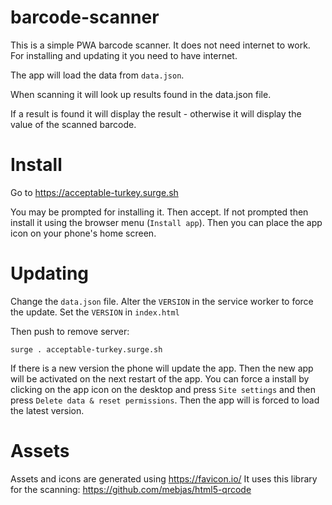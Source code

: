 # barcode-scanner

This is a simple PWA barcode scanner. It does not need internet to work. 
For installing and updating it you need to have internet.

The app will load the data from `data.json`.

When scanning it will look up results found in the data.json file. 

If a result is found it will display the result - 
otherwise it will display the value of the scanned barcode.

# Install

Go to https://acceptable-turkey.surge.sh 

You may be prompted for installing it. Then accept. If not prompted
then install it using the browser menu (`Install app`).
Then you can place the app icon on your phone's home screen. 

# Updating

Change the `data.json` file. Alter the `VERSION` in the 
service worker to force the update. Set the `VERSION` in `index.html`

Then push to remove server: 

    surge . acceptable-turkey.surge.sh

If there is a new version the phone will update the app. Then the new app will be 
activated on the next restart of the app. You can force a install by 
clicking on the app icon on the desktop and press `Site settings` and then press
`Delete data & reset permissions`. Then the app will is forced to load the latest version.  

# Assets

Assets and icons are generated using https://favicon.io/
It uses this library for the scanning: https://github.com/mebjas/html5-qrcode
